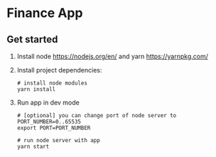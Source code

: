 # Finance App

## Get started

1. Install node https://nodejs.org/en/ and yarn https://yarnpkg.com/

2. Install project dependencies:
   ```shell script
   # install node modules
   yarn install
   ```
3. Run app in dev mode

   ```shell script
   # [optional] you can change port of node server to PORT_NUMBER=0..65535
   export PORT=PORT_NUMBER

   # run node server with app
   yarn start
   ```
